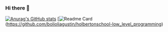 ### Hi there 👋

[![Anurag's GitHub stats](https://github-readme-stats.vercel.app/api?username=bolioliagustin)](https://github.com/anuraghazra/github-readme-stats)
[![Readme Card](https://github-readme-stats.vercel.app/api/pin/?username=bolioliagustin&theme=gruvbox&repo=holbertonschool-higher_level_programming)(https://github.com/bolioliagustin/holbertonschool-low_level_programming)
